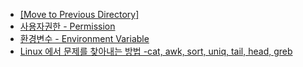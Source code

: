 - [[Move to Previous Directory]](../README.md)
- [사용자권한 - Permission](./Permission.md)
- [환경변수 - Environment Variable](./Environment-Variables.md)
- [Linux 에서 문제를 찾아내는 방법 -cat, awk, sort, uniq, tail, head, greb](./Linux_cat_awk_sort_uniq_tail_head_greb/Linux에서_문제를_찾아내는_방법_cat_awk_sort_uniq_tail_head_greb.md)
